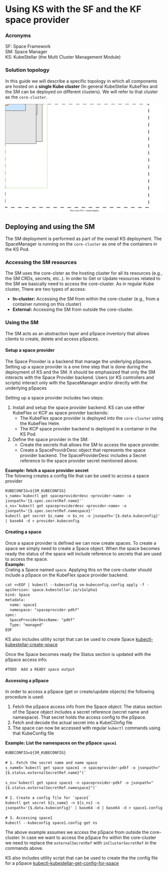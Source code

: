 # Using KS with the SF and the KF space provider

### Acronyms
SF: Space Framework  
SM: Space Manager  
KS: KubeStellar (the Multi Cluster Management Module) 

### Solution topology
 In this guide we will describe a specific topology in which all components are hosted on a **single Kube cluster** (In general KubeStellar KubeFlex and the SM can be deployed on different clusters). We will refer to that cluster as the `core-cluster`.

![Using the Space Framework with KS](KS-SF-KF.drawio.svg "Using the Space Framework with KS")


## Deploying and using the SM
The SM deployment is performed as part of the overall KS deployment. The SpaceManager is running on the `core-cluster` as one of the containers in the KS Pod.
### Accessing the SM resources
  The SM uses the core-clster as the hosting cluster for all its resources (e.g., the SM CRDs, secrets, etc..). In order to Get or Update resources related to the SM we basically need to access the core-cluster. As in regular Kube cluster, There are two types of access:
   * **In-cluster:** Accessing the SM from within the core-cluster (e.g., from a container running on this cluster)  
   * **External:** Accessing the SM from outside the core-cluster. 

### Using the SM
The SM acts as an abstraction layer and pSpace inventory that allows clients to create, delete and access pSpaces. 

#### Setup a space provider 
The Space Provider is a backend that manage the underlying pSpaces.
Setting up a space provider is a one time step that is done during the deployment of KS and the SM.  It should be emphasized that only the SM interacts with the Space Provider backend. Users (or KS controllers and scripts) interact only with the SpaceManager and/or directly with the underlying pSpaces

Setting up a space provider includes two steps:
1. Install and setup the space provider backend. KS can use either KubeFlex or KCP as space provider backends:
   * The KubeFlex space provider is deployed into the `core-cluster` using the KubeFlex Helm
   * The KCP space provider backend is deployed in a container in the KS Pod.
2. Define the space provider in the SM:
   * Create the secrets that allows the SM to access the space provider. 
   * Create a SpaceProvidrDesc object that represents the space provider backend. The SpaceProviderDesc includes a Secret reference to the space provider secret mentioned above.   

**Example: fetch a space provider secret**  
The folowing creates a config file that can be used to access a space provider
```shell
KUBECONFIG=${SM_KUBECONFIG}
s_name=`kubectl get spaceproviderdesc <provider-name> -o jsonpath='{$.spec.secretRef.name}'`
s_ns=`kubectl get spaceproviderdesc <provider-name> -o jsonpath='{$.spec.secretRef.namespace}'`
kubectl get secret $s_name -n $s_ns -o jsonpath='{$.data.kubeconfig}' | base64 -d > provider.kubeconfig
```

#### Creating a space
Once a space provider is defined we can now create spaces. To create a space we simply need to create a Space object. When the space becomes ready the status of the space will include reference to secrets that are used to access the space.   
**Example:**  
Crating a Space named `space`. Applying this on the core-cluster should include a pSpace on the KubeFlex space provider backend.
```shell
cat <<EOF | kubectl --kubeconfig sm-kubeconfig.config apply -f -
apiVersion: space.kubestellar.io/v1alpha1
kind: Space
metadata:
  name: space1
  namespace: "spaceprovider-pdkf"
spec:
  SpaceProviderDescName: "pdkf"
  Type: "managed"
EOF
```
KS also includes utility script that can be used to create Space  [kubectl-kubestellar-create-space](https://github.com/kubestellar/kubestellar/blob/main/scripts/overlap/kubectl-kubestellar-create-space)

Once the Space becomes ready the Status section is updated with the pSpace access info:

```shell
#TODO  Add a READY space output
```

#### Accessing a pSpace
In order to access a pSpace (get or create/update objects) the following procedure is used:
1. Fetch the pSpace access info from the Space object: The status section of the Space object includes a secret reference (secret name and namespace). That secret holds the access config to the pSpace.
2. Fetch and decode the actual secret into a KubeCOnfig file
3. The space can now be accessed with regular `kubectl` commands using that KubeConfig file  

**Example: List the namespaces on the pSpace `space1`**

```shell
KUBECONFIG=${SM_KUBECONFIG}

# 1. Fetch the secret name and name space
s_nameE=`kubectl get space space1 -n spaceprovider-pdkf -o jsonpath="{$.status.externalSecretRef.name}")`

s_ns=`kubectl get space space1 -n spaceprovider-pdkf -o jsonpath="{$.status.externalSecretRef.namespace}")`

# 2. Create a config file for `space1`
kubectl get secret ${s_name} -n ${s_ns} -o jsonpath='{$.data.kubeconfig}' | base64 -d | base64 -d > space1.config

# 3. Accessing space1
kubectl --kubeconfig space1.config get ns
```
The above example assumes we access the pSpace from outside the core-cluster. In case we want to access the pSpace fro within the core-cluster we need to replace the `externalSecretRef` with `inClusterSecretRef` in the commands above.

KS also includes utility script that can be used to create the the config file for a pSpace [kubectl-kubestellar-get-config-for-space](https://github.com/kubestellar/kubestellar/blob/main/scripts/overlap/kubectl-kubestellar-get-config-for-space)

